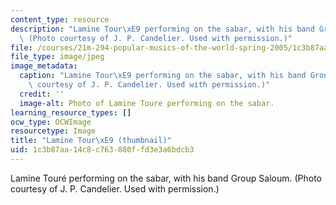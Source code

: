 ```yaml
---
content_type: resource
description: "Lamine Tour\xE9 performing on the sabar, with his band Group Saloum.\
  \ (Photo courtesy of J. P. Candelier. Used with permission.)"
file: /courses/21m-294-popular-musics-of-the-world-spring-2005/1c3b87aa14c8c763880ffd3e3a6bdcb3_21m-294s05-th.jpg
file_type: image/jpeg
image_metadata:
  caption: "Lamine Tour\xE9 performing on the sabar, with his band Group Saloum. (Photo\
    \ courtesy of J. P. Candelier. Used with permission.)"
  credit: ''
  image-alt: Photo of Lamine Toure performing on the sabar.
learning_resource_types: []
ocw_type: OCWImage
resourcetype: Image
title: "Lamine Tour\xE9 (thumbnail)"
uid: 1c3b87aa-14c8-c763-880f-fd3e3a6bdcb3
---
```

Lamine Touré performing on the sabar, with his band Group Saloum. (Photo courtesy of J. P. Candelier. Used with permission.)

